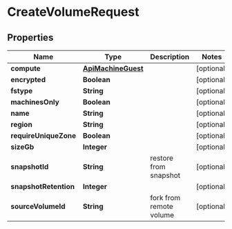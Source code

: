 

# CreateVolumeRequest


## Properties

| Name | Type | Description | Notes |
|------------ | ------------- | ------------- | -------------|
|**compute** | [**ApiMachineGuest**](ApiMachineGuest.md) |  |  [optional] |
|**encrypted** | **Boolean** |  |  [optional] |
|**fstype** | **String** |  |  [optional] |
|**machinesOnly** | **Boolean** |  |  [optional] |
|**name** | **String** |  |  [optional] |
|**region** | **String** |  |  [optional] |
|**requireUniqueZone** | **Boolean** |  |  [optional] |
|**sizeGb** | **Integer** |  |  [optional] |
|**snapshotId** | **String** | restore from snapshot |  [optional] |
|**snapshotRetention** | **Integer** |  |  [optional] |
|**sourceVolumeId** | **String** | fork from remote volume |  [optional] |



